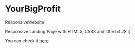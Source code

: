 # YourBigProfit
ResponsiveWebsite

Responsive Landing Page with HTML5, CSS3 and little bit JS :)

You can check it <a href="yourbitprofit.surge.sh" target="_blank">here</a>
